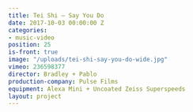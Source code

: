 ```yaml
---
title: Tei Shi — Say You Do
date: 2017-10-03 00:00:00 Z
categories:
- music-video
position: 25
is-front: true
image: "/uploads/tei-shi-say-you-do-wide.jpg"
vimeo: 236598377
director: Bradley + Pablo
production-company: Pulse Films
equipment: Alexa Mini + Uncoated Zeiss Superspeeds
layout: project
---
```


